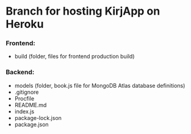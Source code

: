 # Branch for hosting KirjApp on Heroku

### Frontend:
- build (folder, files for frontend production build)

### Backend:
- models (folder, book.js file for MongoDB Atlas database definitions)
- .gitignore
- Procfile 
- README.md 
- index.js 
- package-lock.json 
- package.json 

